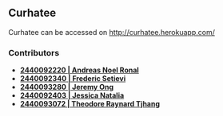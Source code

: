 ## Curhatee

Curhatee can be accessed on http://curhatee.herokuapp.com/

### Contributors

- **[2440092220 | Andreas Noel Ronal](https://github.com/AndreasRonal)**
- **[2440092340 | Frederic Setievi](https://github.com/fredericsetievi)**
- **[2440093280 | Jeremy Ong](https://github.com/)**
- **[2440092403 | Jessica Natalia](https://github.com/jessicaebd)**
- **[2440093072 | Theodore Raynard Tjhang](https://github.com/tjhangky)**
